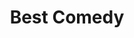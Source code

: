 ---
title: "Best Comedy"
edition: 2016
film: edge-of-seventeen.md
image: https://m.media-amazon.com/images/M/MV5BMTgyOTM4OTMyOV5BMl5BanBnXkFtZTgwNDMzNTMzMjI@._V1_FMjpg_UX1280_.jpg
type: award
weight: 16
---